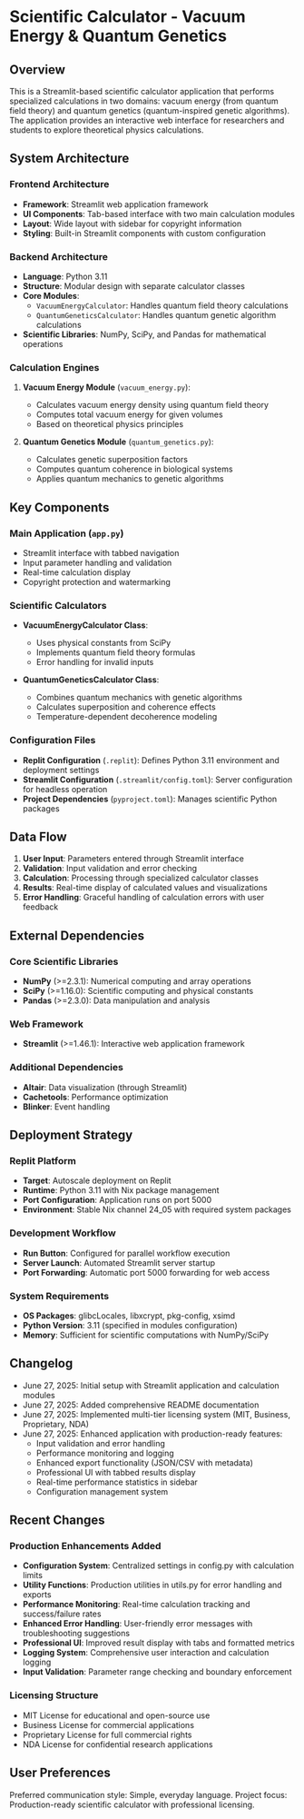 # Scientific Calculator - Vacuum Energy & Quantum Genetics

## Overview

This is a Streamlit-based scientific calculator application that performs specialized calculations in two domains: vacuum energy (from quantum field theory) and quantum genetics (quantum-inspired genetic algorithms). The application provides an interactive web interface for researchers and students to explore theoretical physics calculations.

## System Architecture

### Frontend Architecture
- **Framework**: Streamlit web application framework
- **UI Components**: Tab-based interface with two main calculation modules
- **Layout**: Wide layout with sidebar for copyright information
- **Styling**: Built-in Streamlit components with custom configuration

### Backend Architecture
- **Language**: Python 3.11
- **Structure**: Modular design with separate calculator classes
- **Core Modules**:
  - `VacuumEnergyCalculator`: Handles quantum field theory calculations
  - `QuantumGeneticsCalculator`: Handles quantum genetic algorithm calculations
- **Scientific Libraries**: NumPy, SciPy, and Pandas for mathematical operations

### Calculation Engines
1. **Vacuum Energy Module** (`vacuum_energy.py`):
   - Calculates vacuum energy density using quantum field theory
   - Computes total vacuum energy for given volumes
   - Based on theoretical physics principles

2. **Quantum Genetics Module** (`quantum_genetics.py`):
   - Calculates genetic superposition factors
   - Computes quantum coherence in biological systems
   - Applies quantum mechanics to genetic algorithms

## Key Components

### Main Application (`app.py`)
- Streamlit interface with tabbed navigation
- Input parameter handling and validation
- Real-time calculation display
- Copyright protection and watermarking

### Scientific Calculators
- **VacuumEnergyCalculator Class**:
  - Uses physical constants from SciPy
  - Implements quantum field theory formulas
  - Error handling for invalid inputs

- **QuantumGeneticsCalculator Class**:
  - Combines quantum mechanics with genetic algorithms
  - Calculates superposition and coherence effects
  - Temperature-dependent decoherence modeling

### Configuration Files
- **Replit Configuration** (`.replit`): Defines Python 3.11 environment and deployment settings
- **Streamlit Configuration** (`.streamlit/config.toml`): Server configuration for headless operation
- **Project Dependencies** (`pyproject.toml`): Manages scientific Python packages

## Data Flow

1. **User Input**: Parameters entered through Streamlit interface
2. **Validation**: Input validation and error checking
3. **Calculation**: Processing through specialized calculator classes
4. **Results**: Real-time display of calculated values and visualizations
5. **Error Handling**: Graceful handling of calculation errors with user feedback

## External Dependencies

### Core Scientific Libraries
- **NumPy** (>=2.3.1): Numerical computing and array operations
- **SciPy** (>=1.16.0): Scientific computing and physical constants
- **Pandas** (>=2.3.0): Data manipulation and analysis

### Web Framework
- **Streamlit** (>=1.46.1): Interactive web application framework

### Additional Dependencies
- **Altair**: Data visualization (through Streamlit)
- **Cachetools**: Performance optimization
- **Blinker**: Event handling

## Deployment Strategy

### Replit Platform
- **Target**: Autoscale deployment on Replit
- **Runtime**: Python 3.11 with Nix package management
- **Port Configuration**: Application runs on port 5000
- **Environment**: Stable Nix channel 24_05 with required system packages

### Development Workflow
- **Run Button**: Configured for parallel workflow execution
- **Server Launch**: Automated Streamlit server startup
- **Port Forwarding**: Automatic port 5000 forwarding for web access

### System Requirements
- **OS Packages**: glibcLocales, libxcrypt, pkg-config, xsimd
- **Python Version**: 3.11 (specified in modules configuration)
- **Memory**: Sufficient for scientific computations with NumPy/SciPy

## Changelog
- June 27, 2025: Initial setup with Streamlit application and calculation modules
- June 27, 2025: Added comprehensive README documentation
- June 27, 2025: Implemented multi-tier licensing system (MIT, Business, Proprietary, NDA)
- June 27, 2025: Enhanced application with production-ready features:
  - Input validation and error handling
  - Performance monitoring and logging
  - Enhanced export functionality (JSON/CSV with metadata)
  - Professional UI with tabbed results display
  - Real-time performance statistics in sidebar
  - Configuration management system

## Recent Changes

### Production Enhancements Added
- **Configuration System**: Centralized settings in config.py with calculation limits
- **Utility Functions**: Production utilities in utils.py for error handling and exports
- **Performance Monitoring**: Real-time calculation tracking and success/failure rates
- **Enhanced Error Handling**: User-friendly error messages with troubleshooting suggestions
- **Professional UI**: Improved result display with tabs and formatted metrics
- **Logging System**: Comprehensive user interaction and calculation logging
- **Input Validation**: Parameter range checking and boundary enforcement

### Licensing Structure
- MIT License for educational and open-source use
- Business License for commercial applications
- Proprietary License for full commercial rights
- NDA License for confidential research applications

## User Preferences

Preferred communication style: Simple, everyday language.
Project focus: Production-ready scientific calculator with professional licensing.